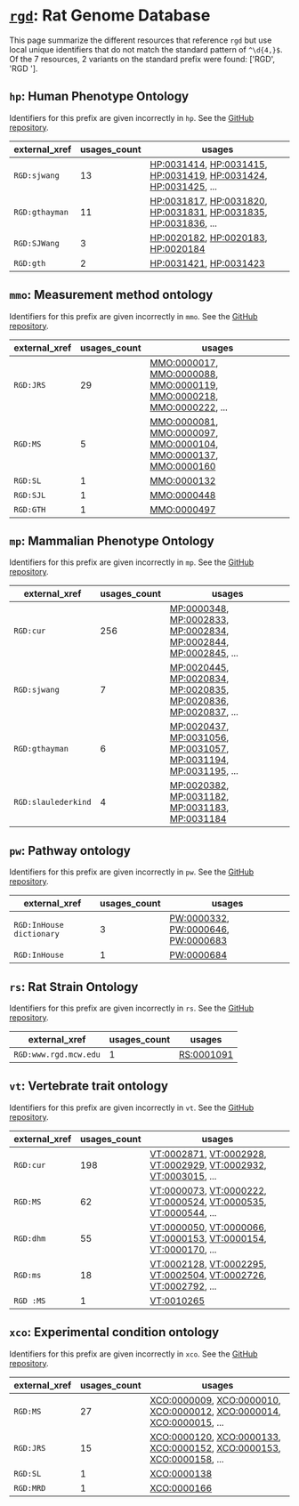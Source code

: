 # [`rgd`](https://bioregistry.io/rgd): Rat Genome Database

This page summarize the different resources that reference `rgd`
but use local unique identifiers that do not match the standard pattern of
`^\d{4,}$`. Of the 7 resources,
2 variants on the standard prefix were found: ['RGD', 'RGD '].

## `hp`: Human Phenotype Ontology

Identifiers for this prefix are given incorrectly in `hp`. See the [GitHub repository](https://github.com/obophenotype/human-phenotype-ontology).

| external_xref   |   usages_count | usages                                                                                                                                                                                                                                                                                           |
|-----------------|----------------|--------------------------------------------------------------------------------------------------------------------------------------------------------------------------------------------------------------------------------------------------------------------------------------------------|
| `RGD:sjwang`    |             13 | [HP:0031414](http://purl.obolibrary.org/obo/HP_0031414), [HP:0031415](http://purl.obolibrary.org/obo/HP_0031415), [HP:0031419](http://purl.obolibrary.org/obo/HP_0031419), [HP:0031424](http://purl.obolibrary.org/obo/HP_0031424), [HP:0031425](http://purl.obolibrary.org/obo/HP_0031425), ... |
| `RGD:gthayman`  |             11 | [HP:0031817](http://purl.obolibrary.org/obo/HP_0031817), [HP:0031820](http://purl.obolibrary.org/obo/HP_0031820), [HP:0031831](http://purl.obolibrary.org/obo/HP_0031831), [HP:0031835](http://purl.obolibrary.org/obo/HP_0031835), [HP:0031836](http://purl.obolibrary.org/obo/HP_0031836), ... |
| `RGD:SJWang`    |              3 | [HP:0020182](http://purl.obolibrary.org/obo/HP_0020182), [HP:0020183](http://purl.obolibrary.org/obo/HP_0020183), [HP:0020184](http://purl.obolibrary.org/obo/HP_0020184)                                                                                                                        |
| `RGD:gth`       |              2 | [HP:0031421](http://purl.obolibrary.org/obo/HP_0031421), [HP:0031423](http://purl.obolibrary.org/obo/HP_0031423)                                                                                                                                                                                 |

## `mmo`: Measurement method ontology

Identifiers for this prefix are given incorrectly in `mmo`. See the [GitHub repository](https://github.com/rat-genome-database/MMO-Measurement-Method-Ontology).

| external_xref   |   usages_count | usages                                                                                                                                                                                                                                                                                                     |
|-----------------|----------------|------------------------------------------------------------------------------------------------------------------------------------------------------------------------------------------------------------------------------------------------------------------------------------------------------------|
| `RGD:JRS`       |             29 | [MMO:0000017](http://purl.obolibrary.org/obo/MMO_0000017), [MMO:0000088](http://purl.obolibrary.org/obo/MMO_0000088), [MMO:0000119](http://purl.obolibrary.org/obo/MMO_0000119), [MMO:0000218](http://purl.obolibrary.org/obo/MMO_0000218), [MMO:0000222](http://purl.obolibrary.org/obo/MMO_0000222), ... |
| `RGD:MS`        |              5 | [MMO:0000081](http://purl.obolibrary.org/obo/MMO_0000081), [MMO:0000097](http://purl.obolibrary.org/obo/MMO_0000097), [MMO:0000104](http://purl.obolibrary.org/obo/MMO_0000104), [MMO:0000137](http://purl.obolibrary.org/obo/MMO_0000137), [MMO:0000160](http://purl.obolibrary.org/obo/MMO_0000160)      |
| `RGD:SL`        |              1 | [MMO:0000132](http://purl.obolibrary.org/obo/MMO_0000132)                                                                                                                                                                                                                                                  |
| `RGD:SJL`       |              1 | [MMO:0000448](http://purl.obolibrary.org/obo/MMO_0000448)                                                                                                                                                                                                                                                  |
| `RGD:GTH`       |              1 | [MMO:0000497](http://purl.obolibrary.org/obo/MMO_0000497)                                                                                                                                                                                                                                                  |

## `mp`: Mammalian Phenotype Ontology

Identifiers for this prefix are given incorrectly in `mp`. See the [GitHub repository](https://github.com/mgijax/mammalian-phenotype-ontology).

| external_xref       |   usages_count | usages                                                                                                                                                                                                                                                                                           |
|---------------------|----------------|--------------------------------------------------------------------------------------------------------------------------------------------------------------------------------------------------------------------------------------------------------------------------------------------------|
| `RGD:cur`           |            256 | [MP:0000348](http://purl.obolibrary.org/obo/MP_0000348), [MP:0002833](http://purl.obolibrary.org/obo/MP_0002833), [MP:0002834](http://purl.obolibrary.org/obo/MP_0002834), [MP:0002844](http://purl.obolibrary.org/obo/MP_0002844), [MP:0002845](http://purl.obolibrary.org/obo/MP_0002845), ... |
| `RGD:sjwang`        |              7 | [MP:0020445](http://purl.obolibrary.org/obo/MP_0020445), [MP:0020834](http://purl.obolibrary.org/obo/MP_0020834), [MP:0020835](http://purl.obolibrary.org/obo/MP_0020835), [MP:0020836](http://purl.obolibrary.org/obo/MP_0020836), [MP:0020837](http://purl.obolibrary.org/obo/MP_0020837), ... |
| `RGD:gthayman`      |              6 | [MP:0020437](http://purl.obolibrary.org/obo/MP_0020437), [MP:0031056](http://purl.obolibrary.org/obo/MP_0031056), [MP:0031057](http://purl.obolibrary.org/obo/MP_0031057), [MP:0031194](http://purl.obolibrary.org/obo/MP_0031194), [MP:0031195](http://purl.obolibrary.org/obo/MP_0031195), ... |
| `RGD:slaulederkind` |              4 | [MP:0020382](http://purl.obolibrary.org/obo/MP_0020382), [MP:0031182](http://purl.obolibrary.org/obo/MP_0031182), [MP:0031183](http://purl.obolibrary.org/obo/MP_0031183), [MP:0031184](http://purl.obolibrary.org/obo/MP_0031184)                                                               |

## `pw`: Pathway ontology

Identifiers for this prefix are given incorrectly in `pw`. See the [GitHub repository](https://github.com/rat-genome-database/PW-Pathway-Ontology).

| external_xref            |   usages_count | usages                                                                                                                                                                    |
|--------------------------|----------------|---------------------------------------------------------------------------------------------------------------------------------------------------------------------------|
| `RGD:InHouse dictionary` |              3 | [PW:0000332](http://purl.obolibrary.org/obo/PW_0000332), [PW:0000646](http://purl.obolibrary.org/obo/PW_0000646), [PW:0000683](http://purl.obolibrary.org/obo/PW_0000683) |
| `RGD:InHouse`            |              1 | [PW:0000684](http://purl.obolibrary.org/obo/PW_0000684)                                                                                                                   |

## `rs`: Rat Strain Ontology

Identifiers for this prefix are given incorrectly in `rs`. See the [GitHub repository](https://github.com/rat-genome-database/RS-Rat-Strain-Ontology).

| external_xref         |   usages_count | usages                                                  |
|-----------------------|----------------|---------------------------------------------------------|
| `RGD:www.rgd.mcw.edu` |              1 | [RS:0001091](http://purl.obolibrary.org/obo/RS_0001091) |

## `vt`: Vertebrate trait ontology

Identifiers for this prefix are given incorrectly in `vt`. See the [GitHub repository](https://github.com/AnimalGenome/vertebrate-trait-ontology).

| external_xref   |   usages_count | usages                                                                                                                                                                                                                                                                                           |
|-----------------|----------------|--------------------------------------------------------------------------------------------------------------------------------------------------------------------------------------------------------------------------------------------------------------------------------------------------|
| `RGD:cur`       |            198 | [VT:0002871](http://purl.obolibrary.org/obo/VT_0002871), [VT:0002928](http://purl.obolibrary.org/obo/VT_0002928), [VT:0002929](http://purl.obolibrary.org/obo/VT_0002929), [VT:0002932](http://purl.obolibrary.org/obo/VT_0002932), [VT:0003015](http://purl.obolibrary.org/obo/VT_0003015), ... |
| `RGD:MS`        |             62 | [VT:0000073](http://purl.obolibrary.org/obo/VT_0000073), [VT:0000222](http://purl.obolibrary.org/obo/VT_0000222), [VT:0000524](http://purl.obolibrary.org/obo/VT_0000524), [VT:0000535](http://purl.obolibrary.org/obo/VT_0000535), [VT:0000544](http://purl.obolibrary.org/obo/VT_0000544), ... |
| `RGD:dhm`       |             55 | [VT:0000050](http://purl.obolibrary.org/obo/VT_0000050), [VT:0000066](http://purl.obolibrary.org/obo/VT_0000066), [VT:0000153](http://purl.obolibrary.org/obo/VT_0000153), [VT:0000154](http://purl.obolibrary.org/obo/VT_0000154), [VT:0000170](http://purl.obolibrary.org/obo/VT_0000170), ... |
| `RGD:ms`        |             18 | [VT:0002128](http://purl.obolibrary.org/obo/VT_0002128), [VT:0002295](http://purl.obolibrary.org/obo/VT_0002295), [VT:0002504](http://purl.obolibrary.org/obo/VT_0002504), [VT:0002726](http://purl.obolibrary.org/obo/VT_0002726), [VT:0002792](http://purl.obolibrary.org/obo/VT_0002792), ... |
| `RGD :MS`       |              1 | [VT:0010265](http://purl.obolibrary.org/obo/VT_0010265)                                                                                                                                                                                                                                          |

## `xco`: Experimental condition ontology

Identifiers for this prefix are given incorrectly in `xco`. See the [GitHub repository](https://github.com/rat-genome-database/XCO-experimental-condition-ontology).

| external_xref   |   usages_count | usages                                                                                                                                                                                                                                                                                                     |
|-----------------|----------------|------------------------------------------------------------------------------------------------------------------------------------------------------------------------------------------------------------------------------------------------------------------------------------------------------------|
| `RGD:MS`        |             27 | [XCO:0000009](http://purl.obolibrary.org/obo/XCO_0000009), [XCO:0000010](http://purl.obolibrary.org/obo/XCO_0000010), [XCO:0000012](http://purl.obolibrary.org/obo/XCO_0000012), [XCO:0000014](http://purl.obolibrary.org/obo/XCO_0000014), [XCO:0000015](http://purl.obolibrary.org/obo/XCO_0000015), ... |
| `RGD:JRS`       |             15 | [XCO:0000120](http://purl.obolibrary.org/obo/XCO_0000120), [XCO:0000133](http://purl.obolibrary.org/obo/XCO_0000133), [XCO:0000152](http://purl.obolibrary.org/obo/XCO_0000152), [XCO:0000153](http://purl.obolibrary.org/obo/XCO_0000153), [XCO:0000158](http://purl.obolibrary.org/obo/XCO_0000158), ... |
| `RGD:SL`        |              1 | [XCO:0000138](http://purl.obolibrary.org/obo/XCO_0000138)                                                                                                                                                                                                                                                  |
| `RGD:MRD`       |              1 | [XCO:0000166](http://purl.obolibrary.org/obo/XCO_0000166)                                                                                                                                                                                                                                                  |


